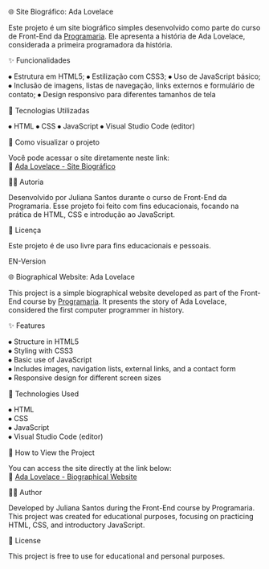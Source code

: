 🌐 Site Biográfico: Ada Lovelace

Este projeto é um site biográfico simples desenvolvido como parte do curso de Front-End da [Programaria](https://www.programaria.org/). Ele apresenta a história de Ada Lovelace, considerada a primeira programadora da história.

✨ Funcionalidades

⦁	Estrutura em HTML5;
⦁	Estilização com CSS3;
⦁	Uso de JavaScript básico;
⦁	Inclusão de imagens, listas de navegação, links externos e formulário de contato;
⦁	Design responsivo para diferentes tamanhos de tela

📁 Tecnologias Utilizadas

⦁	HTML
⦁	CSS
⦁	JavaScript
⦁	Visual Studio Code (editor)

🚀 Como visualizar o projeto

Você pode acessar o site diretamente neste link:  
🔗 [Ada Lovelace - Site Biográfico](https://julianabs14.github.io/Ada-Lovelace-Site-biografia-/)


👩‍💻 Autoria

Desenvolvido por Juliana Santos durante o curso de Front-End da Programaria.
Esse projeto foi feito com fins educacionais, focando na prática de HTML, CSS e introdução ao JavaScript.

📜 Licença

Este projeto é de uso livre para fins educacionais e pessoais. 



EN-Version


🌐 Biographical Website: Ada Lovelace

This project is a simple biographical website developed as part of the Front-End course by [Programaria](https://www.programaria.org/). It presents the story of Ada Lovelace, considered the first computer programmer in history.

✨ Features

⦁	Structure in HTML5  
⦁	Styling with CSS3  
⦁	Basic use of JavaScript  
⦁	Includes images, navigation lists, external links, and a contact form  
⦁	Responsive design for different screen sizes  

📁 Technologies Used

⦁	HTML  
⦁	CSS  
⦁	JavaScript  
⦁	Visual Studio Code (editor)  

🚀 How to View the Project

You can access the site directly at the link below:  
🔗 [Ada Lovelace - Biographical Website](https://julianabs14.github.io/Ada-Lovelace-Site-biografia-/)

👩‍💻 Author

Developed by Juliana Santos during the Front-End course by Programaria.  
This project was created for educational purposes, focusing on practicing HTML, CSS, and introductory JavaScript.

📜 License

This project is free to use for educational and personal purposes.
